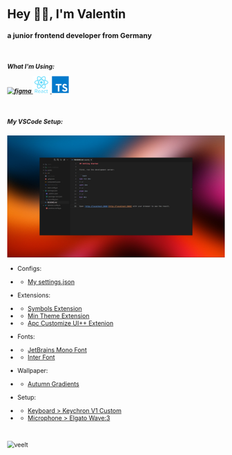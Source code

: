<h1 align="left">Hey 👋🏻, I'm Valentin</h1>
<h3 align="left">a junior frontend developer from Germany</h3>

<br/>
<h5 align="left">What I'm Using:</p>
<p align="left"> <a href="https://www.figma.com/" target="_blank" rel="noreferrer"> <img src="https://www.vectorlogo.zone/logos/figma/figma-icon.svg" alt="figma" width="40" height="40"/> </a> <a href="https://developer.mozilla.org/en-US/docs/Web/JavaScript" target="_blank" rel="noreferrer"> <a href="https://reactjs.org/" target="_blank" rel="noreferrer"> <img src="https://raw.githubusercontent.com/devicons/devicon/master/icons/react/react-original-wordmark.svg" alt="react" width="40" height="40"/> </a> <a href="https://www.typescriptlang.org/" target="_blank" rel="noreferrer"> <img src="https://raw.githubusercontent.com/devicons/devicon/master/icons/typescript/typescript-original.svg" alt="typescript" width="40" height="40"/> </a> </p>
<br/>

<h5 align="left">
My VSCode Setup:
</h6>

![Screenshot](screenshot.png)
- Configs:
- - [My settings.json](VSCode/settings.json)
- Extensions:
- - [Symbols Extension](https://marketplace.visualstudio.com/items?itemName=miguelsolorio.symbols)

- - [Min Theme Extension](https://marketplace.visualstudio.com/items?itemName=miguelsolorio.min-theme)

- - [Apc Customize UI++ Extenion](https://marketplace.visualstudio.com/items?itemName=drcika.apc-extension)
- Fonts:
- - [JetBrains Mono Font](https://www.jetbrains.com/de-de/lp/mono/)

- - [Inter Font](https://fonts.google.com/specimen/Inter)
- Wallpaper:
- - [Autumn Gradients](https://basicappleguy.com/basicappleblog/autumn-gradients)
- Setup:
- - [Keyboard > Keychron V1 Custom](https://www.keychron.com/products/keychron-v1-qmk-via-custom-mechanical-keyboard?variant=40026442432601)
- - [Microphone > Elgato Wave:3](https://www.elgato.com/eu/de/p/wave-3-black)

<br/>
<p align="left"><a href="https://ko-fi.com/veelt"> <img align="left" src="https://cdn.ko-fi.com/cdn/kofi3.png?v=3" height="25" width="105" alt="veelt" /></a>
</p>